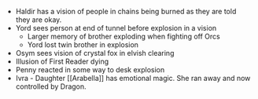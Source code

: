 - Haldir has a vision of people in chains being burned as they are told they are okay.
- Yord sees person at end of tunnel before explosion in a vision
	- Larger memory of brother exploding when fighting off Orcs
	 - Yord lost twin brother in explosion
- Osym sees vision of crystal fox in elvish clearing
- Illusion of First Reader dying
- Penny reacted in some way to desk explosion
- Ivra - Daughter [[Arabella]] has emotional magic. She ran away and now controlled by Dragon. 
